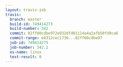 ```yaml
---
layout: travis-job
travis:
  branch: master
  build-id: 749414273
  build-number: 342
  commit: 82ff00cdbe972e932dfd01114a4a2afb50fd9ca6
  commit-range: e0312cec1736...82ff00cdbe97
  job-id: 749414275
  job-number: 342.2
  os-name: linux
  test-result: 0
---
```

